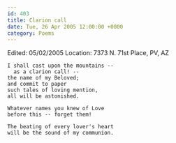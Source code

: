 ```yaml
---
id: 403
title: Clarion call
date: Tue, 26 Apr 2005 12:00:00 +0000
category: Poems
---
```


Edited: 05/02/2005
Location: 7373 N. 71st Place, PV, AZ

    I shall cast upon the mountains --  
      as a clarion call! --  
    the name of my Beloved;  
    and commit to paper  
    such tales of loving mention,  
    all will be astonished.

    Whatever names you knew of Love  
    before this -- forget them!

    The beating of every lover's heart  
    will be the sound of my communion.



